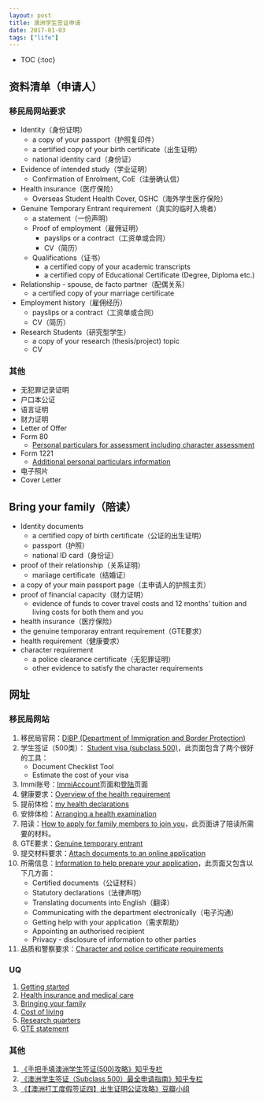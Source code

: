```yaml
---
layout: post
title: 澳洲学生签证申请
date: 2017-01-03
tags: ["life"]
---
```


* TOC
{:toc}

## 资料清单（申请人）

### 移民局网站要求

- Iden​tity​（身份证明）
	- a copy of your passport（护照复印件）
	- a certified copy of your birth certificate（出生证明）
	- national identity card（身份证）
- Evidence of intended study（学业证明）
	- Confirmation of Enrolment, CoE（注册确认信）
- Health insurance（医疗保险）
	- Overseas Student Health Cover, OSHC（海外学生医疗保险）
- Genuine Temporary Entrant requirement（真实的临时入境者）
	- a statement（一份声明）
	- Proof of employment（雇佣证明）
		- payslips or a contract（工资单或合同）
		- CV（简历）
	- Qualifications（证书）
		- a certified copy of your academic transcripts
		- a certified copy of Educational Certificate (Degree, Diploma etc.) 
- Relationship - spouse, de facto partner（配偶关系）
	- a certified copy of your marriage certificate
- Employment history（雇佣经历）
	- payslips or a contract（工资单或合同）
	- CV（简历）
- Research Students（研究型学生）
	- a copy of your research (thesis/project) topic
	- CV

### 其他

- 无犯罪记录证明
- 户口本公证
- 语言证明
- 财力证明
- Letter of Offer
- Form 80
	- [Personal particulars for assessment including character assessment](https://www.border.gov.au/Forms/Documents/80.pdf)
- Form 1221
	- [Additional personal particulars information](https://www.border.gov.au/FormsAndDocuments/Documents/1221.pdf)
- 电子照片
- Cover Letter

## Bring your family（陪读）

- Identity documents
	- a certified copy of birth certificate（公证的出生证明）
	- passport（护照）
	- national ID card（身份证）
- proof of their relationship（关系证明）
	- mariiage certificate（结婚证）
- a copy of your main passport page（主申请人的护照主页）
- proof of financial capacity（财力证明）
	- evidence of funds to cover travel costs and 12 months' tuition and living costs for both them and you
- health insurance（医疗保险）
- the genuine temporaray entrant requirement（GTE要求）
- health requirement（健康要求）
- character requirement
	- a police clearance certificate（无犯罪证明）
	- other evidence to satisfy the character requirements

## 网址

### 移民局网站

1. 移民局官网：[DIBP (Department of Immigration and Border Protection)](http://www.border.gov.au/)
2. 学生签证（500类）：	[Student visa (subclass 500)](http://www.border.gov.au/Trav/Visa-1/500-)，此页面包含了两个很好的工具：
	- Document Checklist Tool
	- Estimate the cost of your visa
3. Immi账号：[ImmiAccount](http://www.border.gov.au/Trav/Visa/Immi)页面和[登陆](https://online.immi.gov.au/lusc/login)页面
4. 健康要求：[Overview of the health requirement](http://www.border.gov.au/Trav/Visa/Heal/overview-of-the-health-requirement)
5. 提前体检：[my health declarations](http://www.border.gov.au/Trav/Visa/Heal/meeting-the-health-requirement/health-examinations/my-health-declarations)
6. 安排体检：[Arranging a health examination](http://www.border.gov.au/Trav/Visa/Heal/meeting-the-health-requirement/arranging-a-health-examination)
7. 陪读：[How to apply for family members to join you](http://www.border.gov.au/Trav/Stud/Brin)，此页面讲了陪读所需要的材料。
8. GTE要求：[Genuine temporary entrant](https://www.border.gov.au/Trav/Stud/More/Genuine-Temporary-Entrant)
9. 提交材料要求：[Attach documents to an online application](https://www.border.gov.au/Trav/Visa/Atta)
10. 所需信息：[Information to help prepare your application](https://www.border.gov.au/Trav/Visa/Info)，此页面又包含以下几方面：
	- Certified documents（公证材料）
	- Statutory declarations（法律声明）
	- Translating documents into English（翻译）
	- Communicating with the department electronically（电子沟通）
	- Getting help with your application（需求帮助）
	- Appointing an authorised recipient
	- Privacy - disclosure of information to other parties
11. 品质和警察要求：[Character and police certificate requirements](http://www.border.gov.au/Trav/Visa/Char)

### UQ

1. [Getting started](https://graduate-school.uq.edu.au/getting-started)
1. [Health insurance and medical care](https://future-students.uq.edu.au/international/health-insurance)
2. [Bringing your family](https://future-students.uq.edu.au/international/bringing-your-family)
3. [Cost of living](https://future-students.uq.edu.au/international/cost-living)
4. [Research quarters](https://graduate-school.uq.edu.au/research-quarters)
5. [GTE statement](https://future-students.uq.edu.au/files/3234/UQ_GTE_Statement_of_Purpose.pdf)


### 其他

1. [《手把手填澳洲学生签证(500)攻略》知乎专栏](https://zhuanlan.zhihu.com/p/22212766)
2. [《澳洲学生签证（Subclass 500）最全申请指南》知乎专栏](https://zhuanlan.zhihu.com/p/23656583)
3. [《【澳洲打工度假签证四】出生证明公证攻略》豆瓣小组](https://www.douban.com/group/topic/71347342/)
